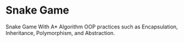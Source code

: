 # Snake Game
Snake Game With A* Algorithm
OOP practices such as Encapsulation, Inheritance, Polymorphism, and Abstraction.
              
